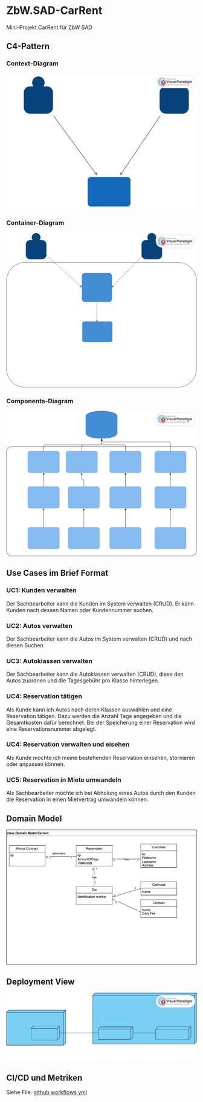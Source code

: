 # ZbW.SAD-CarRent

Mini-Projekt CarRent für ZbW SAD

## C4-Pattern

### Context-Diagram

![Test](Documentation/Context_Diagram/CarRent_context_diagram.svg)

### Container-Diagram

![](Documentation/Container_Diagram/CarRent_container_diagram.vpd.svg)

### Components-Diagram

![](Documentation/Component_Diagram/component_diagram.vpd.svg)

## Use Cases im Brief Format

### UC1: Kunden verwalten

Der Sachbearbeiter kann die Kunden im System verwalten (CRUD). Er kann Kunden nach dessen Namen oder Kundennummer suchen.

### UC2: Autos verwalten

Der Sachbearbeiter kann die Autos im System verwalten (CRUD) und nach diesen Suchen.

### UC3: Autoklassen verwalten

Der Sachbearbeiter kann die Autoklassen verwalten (CRUD), diese den Autos zuordnen und die Tagesgebühr pro Klasse hinterlegen.

### UC4: Reservation tätigen

Als Kunde kann ich Autos nach deren Klassen auswählen und eine Reservation tätigen. Dazu werden die Anzahl Tage angegeben und die Gesamtkosten dafür berechnet. Bei der Speicherung einer Reservation wird eine Reservationsnummer abgelegt.

### UC4: Reservation verwalten und eisehen

Als Kunde möchte ich meine bestehenden Reservation einsehen, stornieren oder anpassen können.

### UC5: Reservation in Miete umwandeln

Als Sachbearbeiter möchte ich bei Abholung eines Autos durch den Kunden die Reservation in einen Mietvertrag umwandeln können.

## Domain Model

![](Documentation/Domain_Model/domainmodel.png)

## Deployment View

![](Documentation/Deployment_View/deployment_view.vpd.svg)

## CI/CD und Metriken

Siehe File: [github workflows yml](.github/workflows/build.yml)
